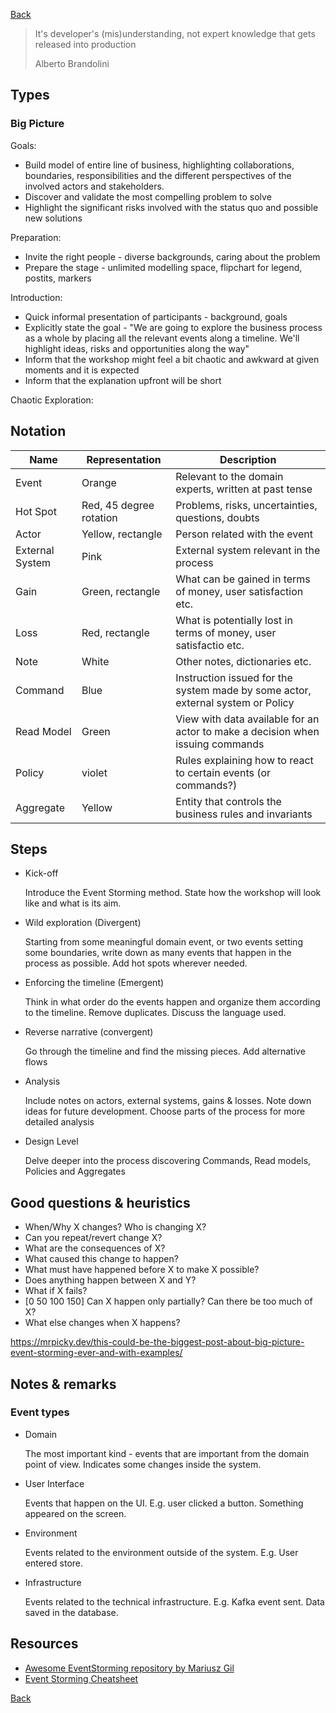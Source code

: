 [Back](../README.md)

>It's developer's (mis)understanding, not expert knowledge that gets released into production
>
>Alberto Brandolini

## Types

### Big Picture

Goals:
- Build model of entire line of business, highlighting collaborations, boundaries, responsibilities and the different perspectives of the involved actors and stakeholders.
- Discover and validate the most compelling problem to solve
- Highlight the significant risks involved with the status quo and possible new solutions

Preparation:
- Invite the right people - diverse backgrounds, caring about the problem
- Prepare the stage - unlimited modelling space, flipchart for legend, postits, markers
  
Introduction:
- Quick informal presentation of participants - background, goals
- Explicitly state the goal - "We are going to explore the business process as a whole by placing all the relevant events along a timeline. We'll highlight ideas, risks and opportunities along the way"
- Inform that the workshop might feel a bit chaotic and awkward at given moments and it is expected
- Inform that the explanation upfront will be short

Chaotic Exploration:


## Notation

Name | Representation | Description
---|---|---
Event | Orange | Relevant to the domain experts, written at past tense
Hot Spot | Red, 45 degree rotation | Problems, risks, uncertainties, questions, doubts
Actor | Yellow, rectangle | Person related with the event
External System | Pink | External system relevant in the process
Gain | Green, rectangle | What can be gained in terms of money, user satisfaction etc.
Loss | Red, rectangle | What is potentially lost in terms of money, user satisfactio etc.
Note | White | Other notes, dictionaries etc.
Command | Blue | Instruction issued for the system made by some actor, external system or Policy
Read Model | Green | View with data available for an actor to make a decision when issuing commands
Policy | violet | Rules explaining how to react to certain events (or commands?)
Aggregate | Yellow | Entity that controls the business rules and invariants

## Steps

- Kick-off

  Introduce the Event Storming method. State how the workshop will look like and what is its aim.

- Wild exploration (Divergent)

  Starting from some meaningful domain event, or two events setting some boundaries, write down as many events that happen in the process as possible.
  Add hot spots wherever needed.

- Enforcing the timeline (Emergent)

  Think in what order do the events happen and organize them according to the timeline. Remove duplicates. Discuss the language used.

- Reverse narrative (convergent)

  Go through the timeline and find the missing pieces. Add alternative flows

- Analysis

  Include notes on actors, external systems, gains & losses.
  Note down ideas for future development. Choose parts of the process for more detailed analysis
  
- Design Level

  Delve deeper into the process discovering Commands, Read models, Policies and Aggregates
  
## Good questions & heuristics

- When/Why X changes? Who is changing X?
- Can you repeat/revert change X?
- What are the consequences of X?
- What caused this change to happen?
- What must have happened before X to make X possible?
- Does anything happen between X and Y?
- What if X fails?
- \[0 50 100 150\] Can X happen only partially? Can there be too much of X?
- What else changes when X happens?

https://mrpicky.dev/this-could-be-the-biggest-post-about-big-picture-event-storming-ever-and-with-examples/

## Notes & remarks

### Event types

- Domain

  The most important kind - events that are important from the domain point of view. Indicates some changes inside the system.

- User Interface

  Events that happen on the UI. E.g. user clicked a button. Something appeared on the screen.

- Environment

  Events related to the environment outside of the system. E.g. User entered store.

- Infrastructure

  Events related to the technical infrastructure. E.g. Kafka event sent. Data saved in the database.


## Resources

- [Awesome EventStorming repository by Mariusz Gil](https://github.com/mariuszgil/awesome-eventstorming)
- [Event Storming Cheatsheet](https://github.com/ddd-crew/eventstorming-glossary-cheat-sheet)

[Back](../README.md)
